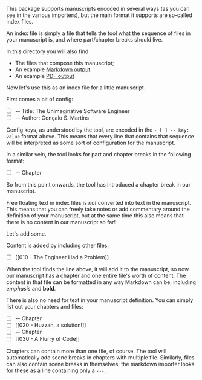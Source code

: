 This package supports manuscripts encoded in several ways (as you can see in the various importers), but the main format it supports are so-called index files.

An index file is simply a file that tells the tool what the sequence of files in your manuscript is, and where part/chapter breaks should live.

In this directory you will also find
- The files that compose this manuscript;
- An example [Markdown output](output/output.md).
- An example [PDF output](output/output.pdf)

Now let's use this as an index file for a little manuscript.

First comes a bit of config:

- [ ] -- Title: The Unimaginative Software Engineer
- [ ] -- Author: Gonçalo S. Martins

Config keys, as understood by the tool, are encoded in the `- [ ] -- key: value` format above. This means that every line that contains that sequence will be interpreted as some sort of configuration for the manuscript.

In a similar vein, the tool looks for part and chapter breaks in the following format:

- [ ] -- Chapter

So from this point onwards, the tool has introduced a chapter break in our manuscript.

Free floating text in index files is *not* converted into text in the manuscript. This means that you can freely take notes or add commentary around the definition of your manuscript, but at the same time this also means that there is no content in our manuscript so far!

Let's add some.

Content is added by including other files:

- [ ] [[010 - The Engineer Had a Problem]]

When the tool finds the line above, it will add it to the manuscript, so now our manuscript has a chapter and one entire file's worth of content. The content in that file can be formatted in any way Markdown can be, including *emphasis* and **bold**.

There is also no need for text in your manuscript definition. You can simply list out your chapters and files:

- [ ] -- Chapter
- [ ] [[020 - Huzzah, a solution!]]
- [ ] -- Chapter
- [ ] [[030 - A Flurry of Code]]

Chapters can contain more than one file, of course. The tool will automatically add scene breaks in chapters with multiple file. Similarly, files can also contain scene breaks in themselves; the markdown importer looks for these as a line containing only a `---`.